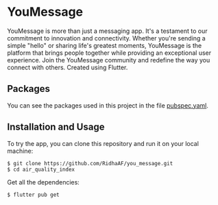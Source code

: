 # YouMessage

YouMessage is more than just a messaging app. It's a testament to our commitment to innovation and connectivity. Whether you're sending a simple "hello" or sharing life's greatest moments, YouMessage is the platform that brings people together while providing an exceptional user experience. Join the YouMessage community and redefine the way you connect with others. Created using Flutter.

## Packages

You can see the packages used in this project in the file [pubspec.yaml](pubspec.yaml).

## Installation and Usage

To try the app, you can clone this repository and run it on your local machine:

```
$ git clone https://github.com/RidhaAF/you_message.git
$ cd air_quality_index
```

Get all the dependencies:

```
$ flutter pub get
```
